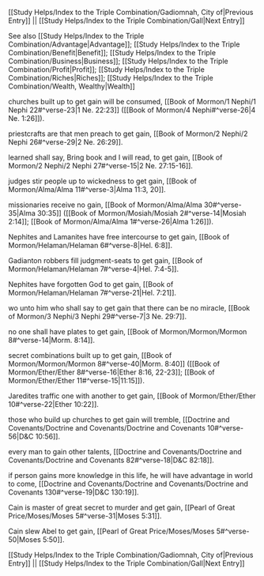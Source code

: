 [[Study Helps/Index to the Triple Combination/Gadiomnah, City of|Previous Entry]]  ||  [[Study Helps/Index to the Triple Combination/Gall|Next Entry]]

 See also [[Study Helps/Index to the Triple Combination/Advantage|Advantage]]; [[Study Helps/Index to the Triple Combination/Benefit|Benefit]]; [[Study Helps/Index to the Triple Combination/Business|Business]]; [[Study Helps/Index to the Triple Combination/Profit|Profit]]; [[Study Helps/Index to the Triple Combination/Riches|Riches]]; [[Study Helps/Index to the Triple Combination/Wealth, Wealthy|Wealth]]

 churches built up to get gain will be consumed, [[Book of Mormon/1 Nephi/1 Nephi 22#^verse-23|1 Ne. 22:23]] ([[Book of Mormon/4 Nephi#^verse-26|4 Ne. 1:26]]).

 priestcrafts are that men preach to get gain, [[Book of Mormon/2 Nephi/2 Nephi 26#^verse-29|2 Ne. 26:29]].

 learned shall say, Bring book and I will read, to get gain, [[Book of Mormon/2 Nephi/2 Nephi 27#^verse-15|2 Ne. 27:15-16]].

 judges stir people up to wickedness to get gain, [[Book of Mormon/Alma/Alma 11#^verse-3|Alma 11:3, 20]].

 missionaries receive no gain, [[Book of Mormon/Alma/Alma 30#^verse-35|Alma 30:35]] ([[Book of Mormon/Mosiah/Mosiah 2#^verse-14|Mosiah 2:14]]; [[Book of Mormon/Alma/Alma 1#^verse-26|Alma 1:26]]).

 Nephites and Lamanites have free intercourse to get gain, [[Book of Mormon/Helaman/Helaman 6#^verse-8|Hel. 6:8]].

 Gadianton robbers fill judgment-seats to get gain, [[Book of Mormon/Helaman/Helaman 7#^verse-4|Hel. 7:4-5]].

 Nephites have forgotten God to get gain, [[Book of Mormon/Helaman/Helaman 7#^verse-21|Hel. 7:21]].

 wo unto him who shall say to get gain that there can be no miracle, [[Book of Mormon/3 Nephi/3 Nephi 29#^verse-7|3 Ne. 29:7]].

 no one shall have plates to get gain, [[Book of Mormon/Mormon/Mormon 8#^verse-14|Morm. 8:14]].

 secret combinations built up to get gain, [[Book of Mormon/Mormon/Mormon 8#^verse-40|Morm. 8:40]] ([[Book of Mormon/Ether/Ether 8#^verse-16|Ether 8:16, 22-23]]; [[Book of Mormon/Ether/Ether 11#^verse-15|11:15]]).

 Jaredites traffic one with another to get gain, [[Book of Mormon/Ether/Ether 10#^verse-22|Ether 10:22]].

 those who build up churches to get gain will tremble, [[Doctrine and Covenants/Doctrine and Covenants/Doctrine and Covenants 10#^verse-56|D&C 10:56]].

 every man to gain other talents, [[Doctrine and Covenants/Doctrine and Covenants/Doctrine and Covenants 82#^verse-18|D&C 82:18]].

 if person gains more knowledge in this life, he will have advantage in world to come, [[Doctrine and Covenants/Doctrine and Covenants/Doctrine and Covenants 130#^verse-19|D&C 130:19]].

 Cain is master of great secret to murder and get gain, [[Pearl of Great Price/Moses/Moses 5#^verse-31|Moses 5:31]].

 Cain slew Abel to get gain, [[Pearl of Great Price/Moses/Moses 5#^verse-50|Moses 5:50]].

[[Study Helps/Index to the Triple Combination/Gadiomnah, City of|Previous Entry]]  ||  [[Study Helps/Index to the Triple Combination/Gall|Next Entry]]